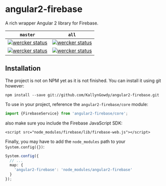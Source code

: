 # angular2-firebase
A rich wrapper Angular 2 library for Firebase.

| `master`  | `all` |
| ------------- | ------------- |
| [![wercker status](https://app.wercker.com/status/159416890b9eb65d3c1e9a647f6ac7a7/s/master "wercker status")](https://app.wercker.com/project/bykey/159416890b9eb65d3c1e9a647f6ac7a7) | [![wercker status](https://app.wercker.com/status/159416890b9eb65d3c1e9a647f6ac7a7/s "wercker status")](https://app.wercker.com/project/bykey/159416890b9eb65d3c1e9a647f6ac7a7)  |
| [![wercker status](https://app.wercker.com/status/159416890b9eb65d3c1e9a647f6ac7a7/m/master "wercker status")](https://app.wercker.com/project/bykey/159416890b9eb65d3c1e9a647f6ac7a7) | [![wercker status](https://app.wercker.com/status/159416890b9eb65d3c1e9a647f6ac7a7/m "wercker status")](https://app.wercker.com/project/bykey/159416890b9eb65d3c1e9a647f6ac7a7)  |

## Installation

The project is not on NPM yet as it is not finished. You can install it using git however:

```
npm install --save git://github.com/KallynGowdy/angular2-firebase.git
```

To use in your project, reference the `angular2-firebase/core` module:

```TypeScript
import {FirebaseService} from 'angular2-firebase/core';
```

also make sure you include the Firebase JavaScript SDK:

```
<script src="node_modules/firebase/lib/firebase-web.js"></script>
```

Finally, you may have to add the `node_modules` path to your `System.config({})`:

```TypeScript
System.config({
  // ...
  map: {
    'angular2-firebase': 'node_modules/angular2-firebase'
  }
});
```
